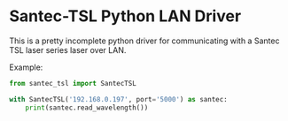 # Santec-TSL Python LAN Driver

This is a pretty incomplete python driver for communicating with a Santec TSL laser series laser over LAN. 

Example:
```python
from santec_tsl import SantecTSL

with SantecTSL('192.168.0.197', port='5000') as santec:
    print(santec.read_wavelength())
```

